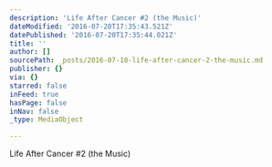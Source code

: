 ```yaml
---
description: 'Life After Cancer #2 (the Music)'
dateModified: '2016-07-20T17:35:43.521Z'
datePublished: '2016-07-20T17:35:44.021Z'
title: ''
author: []
sourcePath: _posts/2016-07-18-life-after-cancer-2-the-music.md
publisher: {}
via: {}
starred: false
inFeed: true
hasPage: false
inNav: false
_type: MediaObject

---
```

Life After Cancer \#2 (the Music)